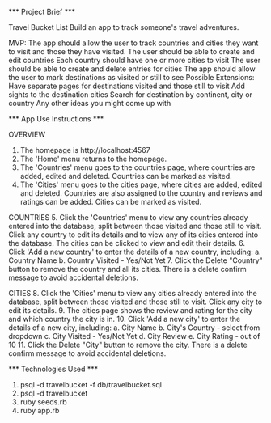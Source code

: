 *** Project Brief ***

Travel Bucket List
Build an app to track someone's travel adventures.

MVP:
The app should allow the user to track countries and cities they want to visit and those they have visited.
The user should be able to create and edit countries
Each country should have one or more cities to visit
The user should be able to create and delete entries for cities
The app should allow the user to mark destinations as visited or still to see
Possible Extensions:
Have separate pages for destinations visited and those still to visit
Add sights to the destination cities
Search for destination by continent, city or country
Any other ideas you might come up with

*** App Use Instructions ***

OVERVIEW
1. The homepage is http://localhost:4567
2. The 'Home' menu returns to the homepage.
3. The 'Countries' menu goes to the countries page, where countries are added, edited and deleted. Countries can be marked as visited.
4. The 'Cities' menu goes to the cities page, where cities are added, edited and deleted. Countries are also assigned to the country and reviews and ratings can be added. Cities can be marked as visited.

COUNTRIES
5. Click the 'Countries' menu to view any countries already entered into the database, split between those visited and those still to visit. Click any country to edit its details and to view any of its cities entered into the database. The cities can be clicked to view and edit their details.
6. Click 'Add a new country' to enter the details of a new country, including:
  a. Country Name
  b. Country Visited - Yes/Not Yet
7. Click the Delete "Country" button to remove the country and all its cities. There is a delete confirm message to avoid accidental deletions.

CITIES
8. Click the 'Cities' menu to view any cities already entered into the database, split between those visited and those still to visit. Click any city to edit its details.
9. The cities page shows the review and rating for the city and which country the city is in.
10. Click 'Add a new city' to enter the details of a new city, including:
  a. City Name
  b. City's Country - select from dropdown
  c. City Visited - Yes/Not Yet
  d. City Review
  e. City Rating - out of 10
11. Click the Delete "City" button to remove the city. There is a delete confirm message to avoid accidental deletions.

*** Technologies Used ***

1. psql -d travelbucket -f db/travelbucket.sql
2. psql -d travelbucket
3. ruby seeds.rb
4. ruby app.rb
